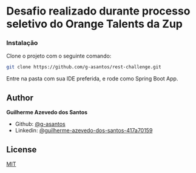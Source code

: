 # Desafio realizado durante processo seletivo do Orange Talents da Zup



### Instalação

Clone o projeto com o seguinte comando:

```sh
git clone https://github.com/g-asantos/rest-challenge.git
```

Entre na pasta com sua IDE preferida, e rode como Spring Boot App.


## Author

  **Guilherme Azevedo dos Santos**

* Github: [@g-asantos](https://github.com/g-asantos)
* Linkedin: [@guilherme-azevedo-dos-santos-417a70159](https://www.linkedin.com/in/guilherme-azevedo-dos-santos-417a70159/)

## License

[MIT](https://choosealicense.com/licenses/mit/)
